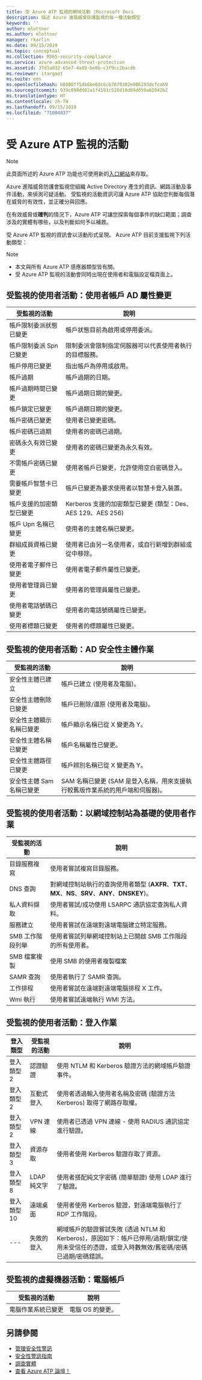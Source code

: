```yaml
---
title: 受 Azure ATP 監視的網域活動 |Microsoft Docs
description: 描述 Azure 進階威脅防護監視的每一種活動類型
keywords: ''
author: mlottner
ms.author: mlottner
manager: rkarlin
ms.date: 09/15/2019
ms.topic: conceptual
ms.collection: M365-security-compliance
ms.service: azure-advanced-threat-protection
ms.assetid: 37d1a032-65e7-4a89-be0b-c3f9cc2bacdb
ms.reviewer: itargoet
ms.suite: ems
ms.openlocfilehash: b8000ff54b6be0dc6cb7079302e006193dcfcab9
ms.sourcegitcommit: 939c098dd02a1f4191c528d10d69d059a62042b2
ms.translationtype: HT
ms.contentlocale: zh-TW
ms.lasthandoff: 09/15/2019
ms.locfileid: "71004837"
---
```

# <a name="azure-atp-monitored-activities"></a>受 Azure ATP 監視的活動

> [!NOTE]
> 此頁面所述的 Azure ATP 功能也可使用新的[入口網站](https://portal.cloudappsecurity.com)來存取。

Azure 進階威脅防護會監視您組織 Active Directory 產生的資訊、網路活動及事件活動，來偵測可疑活動。 受監視的活動資訊可讓 Azure ATP 協助您判斷每個潛在威脅的有效性，並正確分與回應。 

在有效威脅或**確判**的情況下，Azure ATP 可讓您探索每個事件的缺口範圍；調查涉及的實體有哪些，以及判斷如何予以補救。

受 Azure ATP 監視的資訊會以活動形式呈現。 Azure ATP 目前支援監視下列活動類型：

> [!NOTE] 
> - 本文與所有 Azure ATP 感應器類型皆有關。
>- 受 Azure ATP 監視的活動會同時出現在使用者和電腦設定檔頁面上。 
 

## <a name="monitored-user-activities-user-account-ad-attribute-changes"></a>受監視的使用者活動：使用者帳戶 AD 屬性變更

|受監視的活動|說明|
|---------------------|------------------|
|帳戶限制委派狀態已變更 |帳戶狀態目前為啟用或停用委派。|
|帳戶限制委派 Spn 已變更 | 限制委派會限制指定伺服器可以代表使用者執行的目標服務。|
|帳戶停用已變更 |指出帳戶為停用或啟用。|
|帳戶過期|帳戶過期的日期。|
|帳戶過期時間已變更 |帳戶過期日期的變更。|
|帳戶鎖定已變更|帳戶過期日期的變更。|
|帳戶密碼已變更|使用者已變更密碼。|
|帳戶密碼已過期 |使用者的密碼已過期。|
|密碼永久有效已變更 |使用者的密碼已變更為永久有效。|
|不需帳戶密碼已變更 |使用者帳戶已變更，允許使用空白密碼登入。|
|需要帳戶智慧卡已變更  |帳戶已變更為要求使用者以智慧卡登入裝置。|
|帳戶支援的加密類型已變更 |Kerberos 支援的加密類型已變更 (類型：Des、AES 129、AES 256)|
|帳戶 Upn 名稱已變更  |使用者的主體名稱已變更。|
|群組成員資格已變更  |使用者已由另一名使用者，或自行新增到群組或從中移除。|
|使用者電子郵件已變更|使用者電子郵件屬性已變更。|
|使用者管理員已變更|使用者的管理員屬性已變更。|
|使用者電話號碼已變更|使用者的電話號碼屬性已變更。|
|使用者標題已變更 |使用者的標題屬性已變更。|

## <a name="monitored-user-activities-ad-security-principal-operations"></a>受監視的使用者活動：AD 安全性主體作業

|受監視的活動|說明|
|---------------------|------------------|
|安全性主體已建立 |帳戶已建立 (使用者及電腦)。|
|安全性主體刪除已變更  |帳戶已刪除/還原 (使用者及電腦)。|
|安全性主體顯示名稱已變更   |帳戶顯示名稱已從 X 變更為 Y。|
|安全性主體名稱已變更  |帳戶名稱屬性已變更。|
|安全性主體路徑已變更  |帳戶辨別名稱已從 X 變更為 Y。|
|安全性主體 Sam 名稱已變更 |SAM 名稱已變更 (SAM 是登入名稱，用來支援執行較舊版作業系統的用戶端和伺服器)。|

## <a name="monitored-user-activities-domain-controller-based-user-operations"></a>受監視的使用者活動：以網域控制站為基礎的使用者作業

|受監視的活動|說明|
|---------------------|------------------|
|目錄服務複寫  |使用者嘗試複寫目錄服務。|
|DNS 查詢  |對網域控制站執行的查詢使用者類型 (**AXFR**、**TXT**、**MX**、**NS**、**SRV**、**ANY**、**DNSKEY**)。|
|私人資料擷取  |使用者嘗試/成功使用 LSARPC 通訊協定查詢私人資料。|
|服務建立   |使用者嘗試在遠端對遠端電腦建立特定服務。|
|SMB 工作階段列舉   |使用者嘗試列舉網域控制站上已開啟 SMB 工作階段的所有使用者。|
|SMB 檔案複製| 使用 SMB 的使用者複製檔案|
|SAMR 查詢   |使用者執行了 SAMR 查詢。|
|工作排程  |使用者嘗試在遠端對遠端電腦排程 X 工作。|
|Wmi 執行  |使用者嘗試遠端執行 WMI 方法。|

## <a name="monitored-user-activities-login-operations"></a>受監視的使用者活動：登入作業

|登入類型|受監視的活動|說明|
|---------------------|---------------------|------------------|
|登入類型 2|認證驗證  |使用 NTLM 和 Kerberos 驗證方法的網域帳戶驗證事件。|
|登入類型 2|互動式登入  |使用者透過輸入使用者名稱及密碼 (驗證方法 Kerberos) 取得了網路存取權。|
|登入類型 2|VPN 連線   |使用者已透過 VPN 連線 - 使用 RADIUS 通訊協定進行驗證。|
|登入類型 3|資源存取  |使用者使用 Kerberos 驗證存取了資源。|
|登入類型 8|LDAP 純文字  |使用者搭配純文字密碼 (簡單驗證) 使用 LDAP 進行了驗證。|
|登入類型 10|遠端桌面 |使用者使用 Kerberos 驗證，對遠端電腦執行了 RDP 工作階段。|
| --- |失敗的登入 |網域帳戶的驗證嘗試失敗 (透過 NTLM 和 Kerberos)，原因如下：帳戶已停用/過期/鎖定/使用未受信任的憑證，或登入時數無效/舊密碼/密碼已過期/密碼錯誤。|


## <a name="monitored-machine-activities-machine-account"></a>受監視的虛擬機器活動：電腦帳戶

|受監視的活動|說明|
|---------------------|------------------|
|電腦作業系統已變更|電腦 OS 的變更。


## <a name="see-also"></a>另請參閱
- [管理安全性警訊](working-with-suspicious-activities.md)
- [安全性警訊指南](suspicious-activity-guide.md)
- [調查實體](investigate-entity.md)
- [查看 Azure ATP 論壇！](https://aka.ms/azureatpcommunity)
